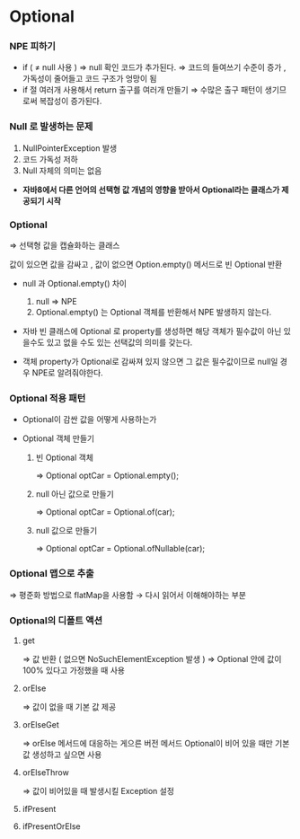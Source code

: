 # Optional

### NPE 피하기

- if ( ≠ null 사용 )  ⇒ null 확인 코드가 추가된다. ⇒ 코드의 들여쓰기 수준이 증가 , 가독성이 줄어들고 코드 구조가 엉망이 됨
- if 절 여러개 사용해서 return 출구를 여러개 만들기 ⇒ 수많은 출구 패턴이 생기므로써 복잡성이 증가된다.

### Null 로 발생하는 문제

1. NullPointerException 발생
2. 코드 가독성 저하
3. Null 자체의 의미는 없음

- **자바8에서 다른 언어의 선택형 값 개념의 영향을 받아서 Optional<T>라는 클래스가 제공되기 시작**

### Optional

⇒ 선택형 값을 캡슐화하는 클래스

값이 있으면 값을 감싸고 , 값이 없으면 Option.empty() 메서드로 빈 Optional 반환

- null 과 Optional.empty() 차이
    1. null ⇒ NPE
    2. Optional.empty() 는 Optional 객체를 반환해서 NPE 발생하지 않는다.

- 자바 빈 클래스에 Optional<T> 로 property를 생성하면 해당 객체가 필수값이 아닌 있을수도 있고 없을 수도 있는 선택값의 의미를 갖는다.

- 객체 property가 Optional로 감싸져 있지 않으면 그 값은 필수값이므로 null일 경우 NPE로 알려줘야한다.

### Optional 적용 패턴

- Optional이 감싼 값을 어떻게 사용하는가

- Optional 객체 만들기
    1. 빈 Optional 객체

       ⇒ Optional<Car> optCar = Optional.empty();

    2. null 아닌 값으로 만들기

       ⇒ Optional<Car> optCar = Optional.of(car);

    3. null 값으로 만들기

       ⇒ Optional<Car> optCar = Optional.ofNullable(car);


### Optional 맵으로 추출

⇒ 평준화 방법으로 flatMap을 사용함 → 다시 읽어서 이해해야하는 부분

### Optional의 디폴트 액션

1. get

   ⇒ 값 반환 ( 없으면 NoSuchElementException 발생 ) ⇒ Optional 안에 값이 100% 있다고 가정했을 때 사용

2. orElse

   ⇒ 값이 없을 때 기본 값 제공

3. orElseGet

   ⇒ orElse 메서드에 대응하는 게으른 버전 메서드 Optional이 비어 있을 때만 기본값 생성하고 싶으면 사용

4. orElseThrow

   ⇒ 값이 비어있을 때 발생시킬 Exception 설정

5. ifPresent
6. ifPresentOrElse
